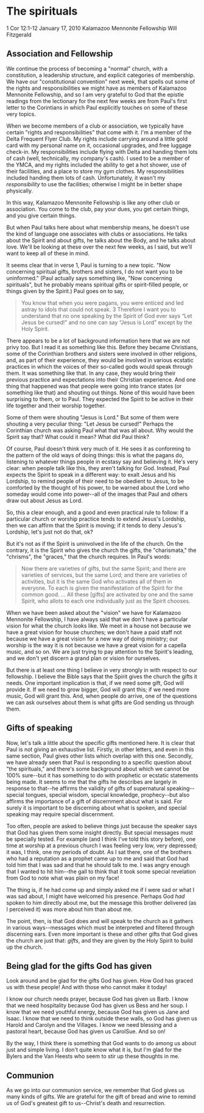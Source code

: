 # The spirituals #

1 Cor 12:1-12 
January 17, 2010 
Kalamazoo Mennonite Fellowship 
Will Fitzgerald 

## Association and Fellowship ##

We continue the process of becoming a "normal" church, with a constitution, a leadership structure, and explicit categories of membership. We have our "constitutional convention" next week, that spells out some of the rights and responsibilities we might have as members of Kalamazoo Mennonite Fellowship, and so I am very grateful to God that the epistle readings from the lectionary for the next few weeks are from Paul's first letter to the Corintians in which Paul explicitly touches on some of these very topics. 

When we become members of a club or association, we typically have certain "rights and responsibilities" that come with it. I'm a member of the Delta Frequent Flyer Club. My rights include carrying around a little gold card with my personal name on it, occasional upgrades, and free luggage check-in. My responsibilities include flying with Delta and handing them lots of cash (well, technically, my company's cash). I used to be a member of the YMCA, and my rights included the ability to get a hot shower, use of their facilities, and a place to store my gym clothes. My responsibilities included handing them lots of cash. Unfortunately, it wasn't my _responsibility_ to use the facilities; otherwise I might be in better shape physically.

In this way, Kalamazoo Mennonite Fellowship is like any other club or association. You come to the club, pay your dues, you get certain things, and you give certain things.

But when Paul talks here about what membership means, he doesn't use the kind of language one associates with clubs or associations. He talks about the Spirit and about gifts, he talks about the Body, and he talks about love. We'll be looking at these over the next few weeks, as I said, but we'll want to keep all of these in mind.

It seems clear that in verse 1, Paul is turning to a new topic. "Now concerning spiritual gifts, brothers and sisters, I do not want you to be uninformed." (Paul actually says something like, "Now concerning spirituals", but he probably means spiritual gifts or spirit-filled people, or things given by the Spirit.)  Paul goes on to say, 

> You know that when you were pagans, you were enticed and led astray to idols that could not speak. 3 Therefore I want you to understand that no one speaking by the Spirit of God ever says “Let Jesus be cursed!” and no one can say “Jesus is Lord” except by the Holy Spirit. 

There appears to be a lot of background information here that we are not privy too. But I read it as something like this. Before they became Christians, some of the Corinthian brothers and sisters were involved in other religions, and, as part of their experience, they would be involved in various ecstatic practices in which the voices of their so-called gods would speak through them. It was something like that. In any case, they would bring their previous practice and expectations into their Christian experience. And one thing that happened was that people were going into trance states (or something like that) and shouting out things. None of this would have been surprising to them, or to Paul. They expected the Spirit to be active in their life together and their worship together.

Some of them were shouting "Jesus is Lord." But some of them were shouting a very peculiar thing: "Let Jesus be cursed!" Perhaps the Corinthian church was asking Paul what that was all about. Why would the Spirit say that? What could it mean? What did Paul think?

Of course, Paul doesn't think very much of it. He sees it as conforming to the pattern of the old ways of doing things: this is what the pagans do, listening to whatever things people in ecstasy say and believing it. He's very clear: when people talk like this, they aren't talking for God. Instead, Paul expects the Spirit to speak in a different way: to exalt Jesus and his Lordship, to remind people of their need to be obedient to Jesus, to be comforted by the thought of his power, to be warned about the Lord who someday would come into power--all of the images that Paul and others draw out about Jesus as Lord.

So, this a clear enough, and a good and even practical rule to follow: If a particular church or worship practice tends to extend Jesus's Lordship, then we can affirm that the Spirit is moving; if it tends to deny  Jesus's Lordship, let's just not do that, ok? 

But it's not as if the Spirit is uninvolved in the life of the church. On the contrary, it is the Spirit who gives the church the gifts, the "charismata," the "chrisms", the "graces," that the church requires. In Paul's words:

> Now there are varieties of gifts, but the same Spirit; and there are varieties of services, but the same Lord; and there are varieties of activities, but it is the same God who activates all of them in everyone. To each is given the manifestation of the Spirit for the common good. ... All these [gifts] are activated by one and the same Spirit, who allots to each one individually just as the Spirit chooses.   

When we have been asked about the "vision" we have for Kalamazoo Mennonite Fellowship, I have always said that we don't have a particular vision for what the church looks like. We meet in a house not because we have a great vision for house churches; we don't have a paid staff not because we have a great vision for a new way of doing ministry; our worship is the way it is not because we have a great vision for a capella music, and so on. We are just trying to pay attention to the Spirit's leading, and we don't yet discern a grand plan or vision for ourselves. 

But there is at least one thing I believe in very strongly in with respect to our fellowship. I believe the Bible says that the Spirit gives the church the gifts it needs. One important implication is that, if we need some gift, God will provide it. If we need to grow bigger, God will grant this; if we need more music, God will grant this. And, when people do arrive, one of the questions we can ask ourselves about them is what gifts are God sending us through them. 

## Gifts of speaking ##

Now, let's talk a little about the specific gifts mentioned here. It is clear that Paul is not giving an exhaustive list. Firstly, in other letters, and even in this same section, Paul gives other lists which overlap with this one. Secondly, we have already seen that Paul is responding to a specific question about "the spirituals," and there's some background about which we cannot be 100% sure--but it has something to do with prophetic or ecstatic statements being made. It seems to me that the gifts he describes are largely in response to that--he affirms the validity of gifts of supernatural speaking--special tongues, special wisdom, special knowledge, prophecy--but also affirms the importance of a gift of discernment about what is said. For surely it is important to be discerning about what is spoken, and special speaking may require special discernment. 

Too often, people are asked to believe things just because the speaker says that God has given them some insight directly. But special messages must be specially tested. For example (and I think I've told this story before), one time at worship at a previous church I was feeling very low, very depressed; it was, I think, one my periods of doubt. As I sat there, one of the brothers who had a reputation as a prophet came up to me and said that God had told him that I was sad and that he should talk to me. I was angry enough that I wanted to hit him--the gall to think that it took some special revelation from God to note what was plain on my face! 

The thing is, if he had come up and simply asked me if I were sad or what I was sad about, I might have welcomed his presence. Perhaps God _had_ spoken to him directly about me, but the message this brother delivered (as I perceived it) was more about him than about me.

The point, then, is that God does and will speak to the church as it gathers in various ways--messages which must be interpreted and filtered through discerning ears. Even more important is these and other gifts that God gives the church are just that: _gifts_, and they are given by the Holy Spirit to build up the church. 

## Being glad for the gifts God has given ##

Look around and be glad for the gifts God has given. How God has graced us with these people! And with those who cannot make it today!

I know our church needs prayer, because God has given us Barb. I know that we need hospitality because God has given us Bess and her soup. I know that we need youthful energy, because God has given us Jane and Isaac. I know that we need to think outside these walls, so God has given us Harold and Carolyn and the Villages. I know we need blessing and a pastoral heart, because God has given us CarolSue. And so on! 

By the way, I think there is something that God wants to do among us about just and simple living. I don't quite know what it is, but I'm glad for the Bylers and the Van Heests who seem to stir up these thoughts in me. 

## Communion ##

As we go into our communion service, we remember that God gives us many kinds of gifts. We are grateful for the gift of bread and wine to remind us of God's greatest gift to us--Christ's death and resurrection. 